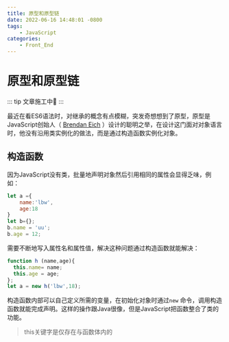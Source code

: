 ```yaml
---
title: 原型和原型链
date: 2022-06-16 14:48:01 -0800
tags: 
    - JavaScript
categories: 
    - Front_End
---
```


# 原型和原型链
::: tip
文章施工中:eyes:
:::


   最近在看ES6语法时，对继承的概念有点模糊，突发奇想想到了原型，原型是JavaScript创始人（ [Brendan Eich](https://brendaneich.com/) ）设计的聪明之举，在设计这门面对对象语言时，他没有沿用类实例化的做法，而是通过构造函数实例化对象。



## 构造函数

  因为JavaScript没有类，批量地声明对象然后引用相同的属性会显得乏味，例如：

```js
let a ={
	name:'lbw',
	age:18
}
let b={};
b.name = 'uu';
b.age = 12;
```

需要不断地写入属性名和属性值，解决这种问题通过构造函数就能解决：

```js
function h (name,age){
  this.name= name;
  this.age = age;
};
let a = new h('lbw',18);
```

构造函数内部可以自己定义所需的变量，在初始化对象时通过`new` 命令，调用构造函数就能完成声明。这样的操作跟Java很像，但是JavaScript把函数整合了类的功能。

> this关键字是仅存在与函数体内的